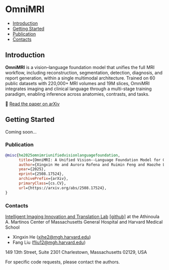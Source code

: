 # OmniMRI

- [Introduction](#introduction)
- [Getting Started](#getting-started)
- [Publication](#publication)
- [Contacts](#contacts)
<!-- - [Star History](#star-history)-->

## Introduction
**OmniMRI** is a vision–language foundation model that unifies the full MRI workflow, including reconstruction, segmentation, detection, diagnosis, and report generation, within a single multimodal architecture. Trained on 60 public datasets with 220,000+ MRI volumes and 19M slices, OmniMRI integrates imaging and clinical language through a multi-stage training paradigm, enabling inference across anatomies, contrasts, and tasks.

📄 [Read the paper on arXiv](https://arxiv.org/abs/2508.17524v1)



## Getting Started
Coming soon...

### Publication
```bibtex
@misc{he2025omnimriunifiedvisionlanguagefoundation,
      title={OmniMRI: A Unified Vision--Language Foundation Model for Generalist MRI Interpretation}, 
      author={Xingxin He and Aurora Rofena and Ruimin Feng and Haozhe Liao and Zhaoye Zhou and Albert Jang and Fang Liu},
      year={2025},
      eprint={2508.17524},
      archivePrefix={arXiv},
      primaryClass={cs.CV},
      url={https://arxiv.org/abs/2508.17524}, 
}
```

### Contacts
[Intelligent Imaging Innovation and Translation Lab](https://liulab.mgh.harvard.edu/) [[github]](https://github.com/I3Tlab) at the Athinoula A. Martinos Center of Massachusetts General Hospital and Harvard Medical School
* Xingxin He (xihe2@mgh.harvard.edu)
* Fang Liu (fliu12@mgh.harvard.edu)

149 13th Street, Suite 2301
Charlestown, Massachusetts 02129, USA

For specific code requests, please contact the authors.
